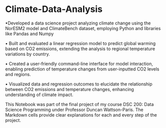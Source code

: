 # Climate-Data-Analysis

•Developed a data science project analyzing climate change using the NorESM2 model and ClimateBench dataset,
employing Python and libraries like Pandas and Numpy

• Built and evaluated a linear regression model to predict global warming based on CO2 emissions, extending the
analysis to regional temperature variations by country.

• Created a user-friendly command-line interface for model interaction, enabling prediction of temperature changes
from user-inputted CO2 levels and regions.

• Visualized data and regression outcomes to elucidate the relationship between CO2 emissions and temperature
changes, enhancing understanding of climate impact.

This Notebook was part of the final project of my course DSC 200: Data Science Programming under Professor Duncan Wattson-Paris.
The Markdown cells provide clear explanations for each and every step of the project.
